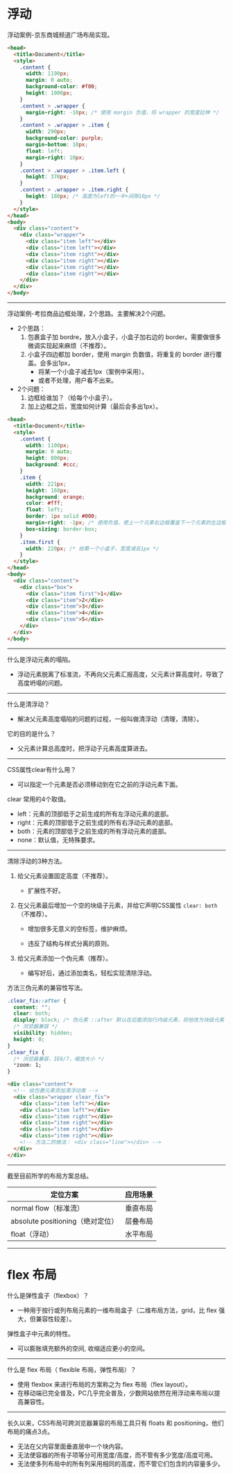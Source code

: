 # 浮动

浮动案例-京东商城频道广场布局实现。

```html
<head>
  <title>Document</title>
  <style>
    .content {
      width: 1190px;
      margin: 0 auto;
      background-color: #f00;
      height: 1000px;
    }
    .content > .wrapper {
      margin-right: -10px; /* 使用 margin 负值，将 wrapper 的宽度拉伸 */
    }
    .content > .wrapper > .item {
      width: 290px;
      background-color: purple;
      margin-bottom: 10px;
      float: left;
      margin-right: 10px;
    }
    .content > .wrapper > .item.left {
      height: 370px;
    }
    .content > .wrapper > .item.right {
      height: 180px; /* 高度为left的一半+间隙10px */
    }
  </style>
</head>
<body>
  <div class="content">
    <div class="wrapper">
      <div class="item left"></div>
      <div class="item left"></div>
      <div class="item right"></div>
      <div class="item right"></div>
      <div class="item right"></div>
      <div class="item right"></div>
    </div>
  </div>
</body>
```

-----

浮动案例-考拉商品边框处理，2个思路。主要解决2个问题。

- 2个思路：
  1. 包裹盒子加 bordre，放入小盒子，小盒子加右边的 border。需要做很多微调实现起来麻烦（不推荐）。
  2. 小盒子四边都加 border，使用 margin 负数值，将重复的 border 进行覆盖。会多出1px，
     - 将某一个小盒子减去1px（案例中采用）。
     - 或者不处理，用户看不出来。
- 2个问题：
	1. 边框给谁加？（给每个小盒子）。
	2. 加上边框之后，宽度如何计算（最后会多出1px）。

```html
<head>
  <title>Document</title>
  <style>
    .content {
      width: 1100px;
      margin: 0 auto;
      height: 800px;
      background: #ccc;
    }
    .item {
      width: 221px;
      height: 168px;
      background: orange;
      color: #fff;
      float: left;
      border: 1px solid #000;
      margin-right: -1px; /* 使用负值，使上一个元素右边框覆盖下一个元素的左边框 */
      box-sizing: border-box;
    }
    .item.first {
      width: 220px; /* 给第一个小盒子，宽度减去1px */
    }
  </style>
</head>
<body>
  <div class="content">
    <div class="box">
      <div class="item first">1</div>
      <div class="item">2</div>
      <div class="item">3</div>
      <div class="item">4</div>
      <div class="item">5</div>
    </div>
  </div>
</body>
```

-----

什么是浮动元素的塌陷。

- 浮动元素脱离了标准流，不再向父元素汇报高度，父元素计算高度时，导致了高度坍塌的问题。

-----

什么是清浮动？

- 解决父元素高度塌陷的问题的过程，一般叫做清浮动（清理，清除）。

它的目的是什么？

- 父元素计算总高度时，把浮动子元素高度算进去。

-----

CSS属性clear有什么用？

- 可以指定一个元素是否必须移动到在它之前的浮动元素下面。

clear 常用的4个取值。

- left：元素的顶部低于之前生成的所有左浮动元素的底部。
- right：元素的顶部低于之前生成的所有右浮动元素的底部。
- both：元素的顶部低于之前生成的所有浮动元素的底部。
- none：默认值，无特殊要求。

-----

清除浮动的3种方法。
1. 给父元素设置固定高度（不推荐）。

   - 扩展性不好。

2. 在父元素最后增加一个空的块级子元素，并给它声明CSS属性 `clear: both`（不推荐）。

   - 增加很多无意义的空标签，维护麻烦。

   - 违反了结构与样式分离的原则。

3. 给父元素添加一个伪元素（推荐）。
   - 编写好后，通过添加类名，轻松实现清除浮动。

方法三伪元素的兼容性写法。

```css
.clear_fix::after {
  content: "";
  clear: both;
  display: block; /* 伪元素 ::after 默认在后面添加行内级元素，将他改为块级元素 */
  /* 浏览器兼容 */
  visibility: hidden;
  height: 0;
}
.clear_fix {
  /* 浏览器兼容，IE6/7，缩放大小 */
  *zoom: 1;
}
```

```html
<div class="content">
  <!-- 给包裹元素添加清浮动类 -->
  <div class="wrapper clear_fix">
    <div class="item left"></div>
    <div class="item left"></div>
    <div class="item right"></div>
    <div class="item right"></div>
    <div class="item right"></div>
    <div class="item right"></div>
    <!-- 方法二的做法： <div class="line"></div> -->
  </div>
</div>
```

-----

截至目前所学的布局方案总结。

| 定位方案                         | 应用场景 |
| -------------------------------- | -------- |
| normal flow（标准流）            | 垂直布局 |
| absolute positioning（绝对定位） | 层叠布局 |
| float（浮动）                    | 水平布局 |

-----

# flex 布局

什么是弹性盒子（flexbox）？

- 一种用于按行或列布局元素的一维布局盒子（二维布局方法，grid，比 flex 强大，但兼容性较差）。

弹性盒子中元素的特性。

- 可以膨胀填充额外的空间, 收缩适应更小的空间。

-----

什么是 flex 布局（ flexible 布局，弹性布局）？

- 使用 flexbox 来进行布局的方案称之为 flex 布局（flex layout）。
- 在移动端已完全普及，PC几乎完全普及，少数网站依然在用浮动来布局以提高兼容性。

-----

长久以来，CSS布局可跨浏览器兼容的布局工具只有 floats 和 positioning，他们布局的痛点3点。

- 无法在父内容里面垂直居中一个块内容。
- 无法使容器的所有子项等分可用宽度/高度，而不管有多少宽度/高度可用。
- 无法使多列布局中的所有列采用相同的高度，而不管它们包含的内容量多少。